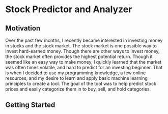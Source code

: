 # Stock Predictor and Analyzer

## Motivation
Over the past few months, I recently became interested in investing money in stocks and the stock market. The stock market is one possible way to invest hard-earned money. Though there are other ways to invest money, the stock market often provides the highest potential return. Though it seemed like an easy way to make money, I quickly learned that the market was often times volatile, and hard to predict for an investing beginner. That is when I decided to use my programming knowledge, a few online resources, and my desire to learn and apply basic machine learning principles to create a tool. The goal of the tool was to help predict stock prices and easily categorize them in to buy, sell, and hold categories.

## Getting Started


